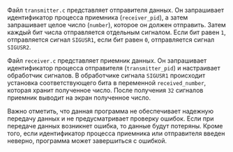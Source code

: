 Файл `transmitter.c` представляет отправителя данных. Он запрашивает идентификатор процесса приемника (`receiver_pid`), а затем запрашивает целое число (`number`),
которое он должен отправить. Затем каждый бит числа отправляется отдельным сигналом. Если бит равен `1`, отправляется сигнал `SIGUSR1`, если бит равен `0`,
отправляется сигнал `SIGUSR2`.

Файл `receiver.c` представляет приемник данных. Он запрашивает идентификатор процесса отправителя (`transmitter_pid`) и настраивает обработчик сигналов. 
В обработчике сигнала `SIGUSR1` происходит установка соответствующего бита в переменной `received_number`, которая хранит полученное число. 
После получения `32` сигналов приемник выводит на экран полученное число.

Важно отметить, что данная программа не обеспечивает надежную передачу данных и не предусматривает проверку ошибок. 
Если при передаче данных возникнет ошибка, то данные будут потеряны. Кроме того, если идентификатор процесса приемника или отправителя введен неверно, 
программа может завершиться с ошибкой.
